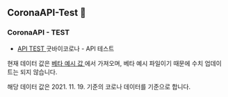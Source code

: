 CoronaAPI-Test 👋
---

### CoronaAPI - TEST

- [ API TEST ](https://sample2.corona-19.kr) 
굿바이코로나 - API 테스트

현재 데이터 값은 [ 베타 예시 값 ](https://raw.githubusercontent.com/dhlife09/Corona-19-API/master/3_beta.json) 에서 가져오며, 베타 예시 파일이기 때문에 수치 업데이트는 되지 않습니다.

해당 데이터 값은 2021. 11. 19. 기준의 코로나 데이터를 기준으로 합니다.
